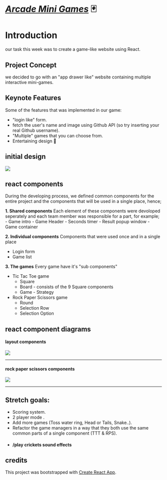 # [*Arcade Mini Games*](https://arcade-mini-games.netlify.app/) :black_joker:




# Introduction

our task this week was to create a game-like website using React.

## Project Concept

we decided to go with an "app drawer like" website containing multiple interactive mini-games.

## Keynote Features
Some of the features that was implemented in our game:
- "login like" form.
- fetch the user's name and image using Github API 
    (so try inserting your real Github username).
- "Multiple" games that you can choose from.
-  Entertaining design :game_die:



## initial design

![](https://i.imgur.com/uE75ML3.png)


## react components


During the developing process, we defined common components  for the entire project and the components that will be used in a single place, hence;


**1. Shared components**
Each element of these components were devoloped seperately and each team member was responsible for a part, for example;
     - Game intro
     - Game Header
     - Seconds timer
     - Result popup window
     - Game container

**2. Individual components**
Components that were used once and in a single place
- Login form
- Game list


**3. The games**
Every game have it's "sub components"
 - Tic Tac Toe game
     - Square
     - Board - consists of the 9 Square components
     - Game - Strategy
 - Rock Paper Scissors game
     - Round
     - Selection Row
     - Selection Option


## react component diagrams


#### layout components
![](https://i.imgur.com/JlZOn9A.png)

---------------------

#### rock paper scissors components
![](https://i.imgur.com/9FY98k4.png)

--------------------



## Stretch goals:
- Scoring system.
- 2 player mode .
- Add more games (Toss water ring, Head or Tails, Snake..).
- Refactor the game managers in a way that they both use the same common parts of a single component (TTT & RPS).
- #### /play crickets sound effects




## credits


This project was bootstrapped with [Create React App](https://github.com/facebook/create-react-app).


